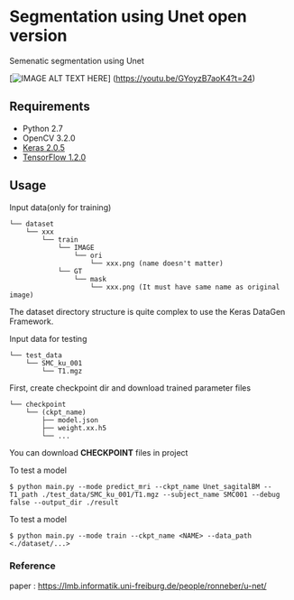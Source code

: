 # Segmentation using Unet open version

Semenatic segmentation using Unet  


[![IMAGE ALT TEXT HERE](https://youtu.be/GYoyzB7aoK4/200.jpg)]
(https://youtu.be/GYoyzB7aoK4?t=24)
  
## Requirements

- Python 2.7
- OpenCV 3.2.0
- [Keras 2.0.5](https://github.com/fchollet/keras)
- [TensorFlow 1.2.0](https://github.com/tensorflow/tensorflow)

## Usage  

Input data(only for training)

    └── dataset
        └── xxx
            └── train
                └── IMAGE
                    └── ori
                        └── xxx.png (name doesn't matter)
                └── GT
                    └── mask
                        └── xxx.png (It must have same name as original image)

The dataset directory structure is quite complex to use the Keras DataGen Framework.

Input data for testing

    └── test_data
        └── SMC_ku_001
            └── T1.mgz
        
First, create checkpoint dir and download trained parameter files  

    └── checkpoint
        └── (ckpt_name)
            ├── model.json 
            ├── weight.xx.h5
            └── ...

You can download **CHECKPOINT** files in project
  
To test a model

    $ python main.py --mode predict_mri --ckpt_name Unet_sagitalBM --T1_path ./test_data/SMC_ku_001/T1.mgz --subject_name SMC001 --debug false --output_dir ./result

To test a model

    $ python main.py --mode train --ckpt_name <NAME> --data_path <./dataset/...>


### Reference
paper : https://lmb.informatik.uni-freiburg.de/people/ronneber/u-net/  

